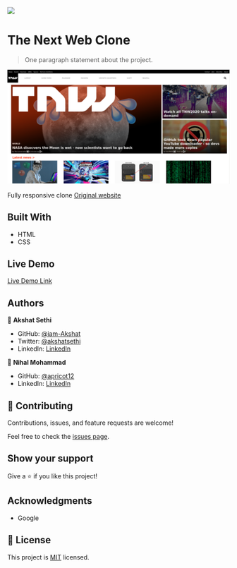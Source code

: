 ![](https://img.shields.io/badge/Microverse-blueviolet)

# The Next Web Clone

> One paragraph statement about the project.

![screenshot](./app_screenshot.png)

Fully responsive clone 
[Original website](https://thenextweb.com/)

## Built With

- HTML
- CSS


## Live Demo

[Live Demo Link](https://livedemo.com)




## Authors

👤 **Akshat Sethi**

- GitHub: [@iam-Akshat](https://github.com/githubhandle)
- Twitter: [@akshatsethi](https://twitter.com/akshatsethi)
- LinkedIn: [LinkedIn](https://www.linkedin.com/in/akshat-sethi-786737ba/)

👤 **Nihal Mohammad**

- GitHub: [@apricot12](https://github.com/apricot12)
- LinkedIn: [LinkedIn](https://www.linkedin.com/in/nihal-mohammed-1119391b2/)

## 🤝 Contributing

Contributions, issues, and feature requests are welcome!

Feel free to check the [issues page](issues/).

## Show your support

Give a ⭐️ if you like this project!

## Acknowledgments

- Google

## 📝 License

This project is [MIT](lic.url) licensed.